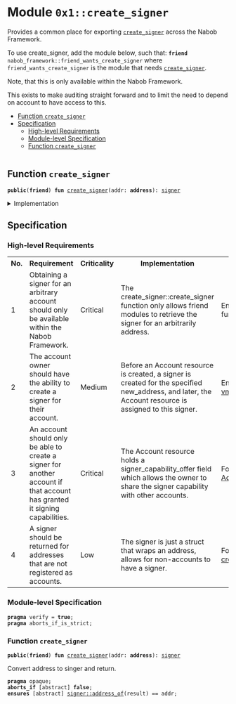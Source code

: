 
<a id="0x1_create_signer"></a>

# Module `0x1::create_signer`

Provides a common place for exporting <code><a href="create_signer.md#0x1_create_signer">create_signer</a></code> across the Nabob Framework.

To use create_signer, add the module below, such that:
<code><b>friend</b> nabob_framework::friend_wants_create_signer</code>
where <code>friend_wants_create_signer</code> is the module that needs <code><a href="create_signer.md#0x1_create_signer">create_signer</a></code>.

Note, that this is only available within the Nabob Framework.

This exists to make auditing straight forward and to limit the need to depend
on account to have access to this.


-  [Function `create_signer`](#0x1_create_signer_create_signer)
-  [Specification](#@Specification_0)
    -  [High-level Requirements](#high-level-req)
    -  [Module-level Specification](#module-level-spec)
    -  [Function `create_signer`](#@Specification_0_create_signer)


<pre><code></code></pre>



<a id="0x1_create_signer_create_signer"></a>

## Function `create_signer`



<pre><code><b>public</b>(<b>friend</b>) <b>fun</b> <a href="create_signer.md#0x1_create_signer">create_signer</a>(addr: <b>address</b>): <a href="../../move-stdlib/doc/signer.md#0x1_signer">signer</a>
</code></pre>



<details>
<summary>Implementation</summary>


<pre><code><b>public</b>(<b>friend</b>) <b>native</b> <b>fun</b> <a href="create_signer.md#0x1_create_signer">create_signer</a>(addr: <b>address</b>): <a href="../../move-stdlib/doc/signer.md#0x1_signer">signer</a>;
</code></pre>



</details>

<a id="@Specification_0"></a>

## Specification




<a id="high-level-req"></a>

### High-level Requirements

<table>
<tr>
<th>No.</th><th>Requirement</th><th>Criticality</th><th>Implementation</th><th>Enforcement</th>
</tr>

<tr>
<td>1</td>
<td>Obtaining a signer for an arbitrary account should only be available within the Nabob Framework.</td>
<td>Critical</td>
<td>The create_signer::create_signer function only allows friend modules to retrieve the signer for an arbitrarily address.</td>
<td>Enforced through function visibility.</td>
</tr>

<tr>
<td>2</td>
<td>The account owner should have the ability to create a signer for their account.</td>
<td>Medium</td>
<td>Before an Account resource is created, a signer is created for the specified new_address, and later, the Account resource is assigned to this signer.</td>
<td>Enforced by the <a href="https://github.com/nabob-labs/nabob-core/blob/main/third_party/move/move-vm/types/src/values/values_impl.rs#L1129">move vm</a>.</td>
</tr>

<tr>
<td>3</td>
<td>An account should only be able to create a signer for another account if that account has granted it signing capabilities.</td>
<td>Critical</td>
<td>The Account resource holds a signer_capability_offer field which allows the owner to share the signer capability with other accounts.</td>
<td>Formally verified via <a href="account.md#high-level-spec-3">AccountContainsAddr</a>.</td>
</tr>

<tr>
<td>4</td>
<td>A signer should be returned for addresses that are not registered as accounts.</td>
<td>Low</td>
<td>The signer is just a struct that wraps an address, allows for non-accounts to have a signer.</td>
<td>Formally verified via <a href="#0x1_create_signer_create_signer">create_signer</a>.</td>
</tr>

</table>




<a id="module-level-spec"></a>

### Module-level Specification


<pre><code><b>pragma</b> verify = <b>true</b>;
<b>pragma</b> aborts_if_is_strict;
</code></pre>



<a id="@Specification_0_create_signer"></a>

### Function `create_signer`


<pre><code><b>public</b>(<b>friend</b>) <b>fun</b> <a href="create_signer.md#0x1_create_signer">create_signer</a>(addr: <b>address</b>): <a href="../../move-stdlib/doc/signer.md#0x1_signer">signer</a>
</code></pre>


Convert address to singer and return.


<pre><code><b>pragma</b> opaque;
<b>aborts_if</b> [abstract] <b>false</b>;
<b>ensures</b> [abstract] <a href="../../move-stdlib/doc/signer.md#0x1_signer_address_of">signer::address_of</a>(result) == addr;
</code></pre>


[move-book]: https://nabob.dev/move/book/SUMMARY
